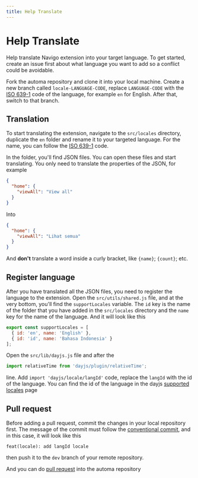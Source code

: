 ```yaml
---
title: Help Translate
---
```


# Help Translate

Help translate Navigo extension into your target language. To get started, create an issue first about what language you want to add so a conflict could be avoidable.

Fork the automa repository and clone it into your local machine. Create a new branch called `locale-LANGUAGE-CODE`, replace `LANGUAGE-CODE` with the [ISO 639-1](https://en.wikipedia.org/wiki/List_of_ISO_639-1_codes) code of the language, for example `en` for English. After that, switch to that branch.

## Translation
To start translating the extension, navigate to the `src/locales` directory, duplicate the `en` folder and rename it to your targeted language. For the name, you can follow the [ISO 639-1](https://en.wikipedia.org/wiki/List_of_ISO_639-1_codes) code.

In the folder, you'll find JSON files. You can open these files and start translating. You only need to translate the properties of the JSON, for example
```JSON
{
  "home": {
    "viewAll": "View all"
  }
}
```
Into
```JSON
{
  "home": {
    "viewAll": "Lihat semua"
  }
}
```
And **don't** translate a word inside a curly bracket, like `{name}`;  `{count}`; etc.

## Register language
After you have translated all the JSON files, you need to register the language to the extension. Open the `src/utils/shared.js` file, and at the very bottom, you'll find the `supportLocales` variable. The `id` key is the name of the folder that you have added in the `src/locales` directory and the `name` key for the name of the language. And it will look like this
```js
export const supportLocales = [
  { id: 'en', name: 'English' },
  { id: 'id', name: 'Bahasa Indonesia' }
];
```
Open the `src/lib/dayjs.js` file and after the
```js
import relativeTime from 'dayjs/plugin/relativeTime';
```
line. Add `import 'dayjs/locale/langId'` code, replace the `langId` with the id of the language. You can find the id of the language in the dayjs [supported locales](https://github.com/iamkun/dayjs/tree/dev/src/locale) page

## Pull request
Before adding a pull request, commit the changes in your local repository first. The message of the commit must follow the [conventional commit](https://www.conventionalcommits.org/en/v1.0.0/#examples), and in this case, it will look like this
```
feat(locale): add langId locale
```
then push it to the `dev` branch of your remote repository.

And you can do [pull request](https://docs.github.com/en/pull-requests/collaborating-with-pull-requests/proposing-changes-to-your-work-with-pull-requests/about-pull-requests) into the automa repository